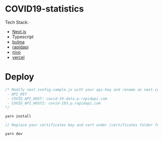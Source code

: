 # COVID19-statistics

Tech Stack:

- [Next.js](https://nextjs.org/)
- Typescript
- [bulma](https://bulma.io/)
- [rapidapi](https://rapidapi.com/)
- [nivo](https://nivo.rocks/)
- [vercel](vercel.com)

# Deploy

```js
/* Modify next.config.sample.js with your api-key and rename as next.config.js with following three environment
 - API_KEY
 - COVID_API_HOST: covid-19-data.p.rapidapi.com
 - COVID_API_HOST2: covid-193.p.rapidapi.com
*/

yarn install

// Replace your certificates key and cert under /certificates folder for local https testing, recommand using mkcert

yarn dev
```
